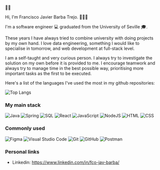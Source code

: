 👋🏼

Hi, I'm Francisco Javier Barba Trejo. 🙋🏻‍♂️

I'm a software engineer 💻 graduated from the University of Seville 🎓. 

These years I have always tried to combine university with doing projects by my own hand. I love data engineering, something I would like to specialise in tomorrow, and web development at full-stack level.

I am a self-taught and very curious person. I always try to investigate the solution on my own before it is provided to me. I encourage teamwork and always try to manage time in the best possible way, prioritising more important tasks as the first to be executed.

Here's a list of the languages I've used the most in my github repositories:

![Top Langs](https://github-readme-stats.vercel.app/api/top-langs/?username=barbaat&layout=compact)

### My main stack

![Java](https://img.shields.io/badge/Java-%23F05033.svg?style=for-the-badge&logo=javajdk&logoColor=white) 
![Spring](https://img.shields.io/badge/SpringBoot-6DA55F?style=for-the-badge&logo=spring&logoColor=white) 
![SQL](https://img.shields.io/badge/MySQL-%231572B6.svg?style=for-the-badge&logo=mysql&logoColor=white) 
![React](https://img.shields.io/badge/react-%2320232a.svg?style=for-the-badge&logo=react&logoColor=%2361DAFB)
![JavaScript](https://img.shields.io/badge/javascript-%23323330.svg?style=for-the-badge&logo=javascript&logoColor=%23F7DF1E)
![NodeJS](https://img.shields.io/badge/node.js-6DA55F?style=for-the-badge&logo=node.js&logoColor=white) 
![HTML](https://img.shields.io/badge/html5-%23E34F26.svg?style=for-the-badge&logo=html5&logoColor=white) 
![CSS](https://img.shields.io/badge/css3-%231572B6.svg?style=for-the-badge&logo=css3&logoColor=white) 


### Commonly used

![Figma](https://img.shields.io/badge/figma-%23F24E1E.svg?style=for-the-badge&logo=figma&logoColor=white) 
![Visual Studio Code](https://img.shields.io/badge/Visual%20Studio%20Code-0078d7.svg?style=for-the-badge&logo=visual-studio-code&logoColor=white) 
![Git](https://img.shields.io/badge/git-%23F05033.svg?style=for-the-badge&logo=git&logoColor=white) 
![GitHub](https://img.shields.io/badge/github-%23121011.svg?style=for-the-badge&logo=github&logoColor=white) 
![Postman](https://img.shields.io/badge/Postman-orange?style=for-the-badge&logo=Postman&logoColor=white)


### Personal links

- Linkedin: https://www.linkedin.com/in/fco-jav-barba/
